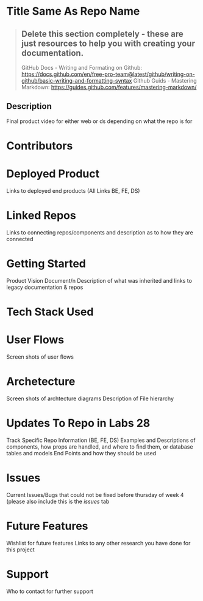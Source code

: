 # Title Same As Repo Name

>## Delete this section completely - these are just resources to help you with creating your documentation.
> GitHub Docs - Writing and Formating on Github: https://docs.github.com/en/free-pro-team@latest/github/writing-on-github/basic-writing-and-formatting-syntax
> Github Guids - Mastering Markdown: https://guides.github.com/features/mastering-markdown/

## Description
Final product video for either web or ds depending on what the repo is for
# Contributors
# Deployed Product 
Links to deployed end products (All Links BE, FE, DS)
# Linked Repos
Links to connecting repos/components and description as to how they are connected
# Getting Started
Product Vision Document/n
Description of what was inherited and links to legacy documentation & repos
# Tech Stack Used
# User Flows
Screen shots of user flows
# Archetecture 
Screen shots of archtecture diagrams
Description of File hierarchy
# Updates To Repo in Labs 28
Track Specific Repo Information (BE, FE, DS)
Examples and Descriptions of components, how props are handled, and where to find them, or database tables and models
End Points and how they should be used
# Issues 
Current Issues/Bugs that could not be fixed before thursday of week 4 (please also include this is the *issues* tab
# Future Features
Wishlist for future features
Links to any other research you have done for this project
# Support
Who to contact for further support
